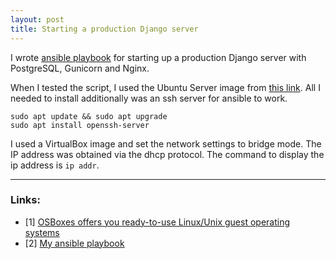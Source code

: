 ```yaml
---
layout: post
title: Starting a production Django server
---
```


I wrote [ansible playbook](https://github.com/Vostbur/ansible-playbooks/tree/main/django-prod-server) for starting up a production Django server with PostgreSQL, Gunicorn and Nginx.

When I tested the script, I used the Ubuntu Server image from [this link](https://www.osboxes.org/ubuntu/#ubuntu-21-04-info).  All I needed to install additionally was an ssh server for ansible to work. 

```
sudo apt update && sudo apt upgrade
sudo apt install openssh-server
```

I used a VirtualBox image and set the network settings to bridge mode.  The IP address was obtained via the dhcp protocol. The command to display the ip address is `ip addr`.

----
### Links:

- [1] [OSBoxes offers you ready-to-use Linux/Unix guest operating systems](https://www.osboxes.org/)
- [2] [My ansible playbook](https://github.com/Vostbur/ansible-playbooks/tree/main/django-prod-server)